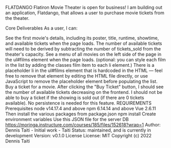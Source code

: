 FLATDANGO
Flatiron Movie Theater is open for business! I am building out an application, Flatdango, that allows a user to purchase movie tickets from the theater.

Core Deliverables
As a user, I can:

See the first movie's details, including its poster, title, runtime, showtime, and available tickets when the page loads. The number of available tickets will need to be derived by subtracting the number of tickets_sold from the theater's capacity.
See a menu of all movies on the left side of the page in the ul#films element when the page loads. (optional: you can style each film in the list by adding the classes film item to each li element.) There is a placeholder li in the ul#films element that is hardcoded in the HTML — feel free to remove that element by editing the HTML file directly, or use JavaScript to remove the placeholder element before populating the list.
Buy a ticket for a movie. After clicking the "Buy Ticket" button, I should see the number of available tickets decreasing on the frontend. I should not be able to buy a ticket if the showing is sold out (if there are 0 tickets available). No persistence is needed for this feature.
REQUIREMENTS
Prerequisites
node v14.17.4 and above
npm 6.14.14 and above
Vue 2.6.11
Then install the various packages from package.json npm install
Create environment variables
Use this JSON file for the server DB https://moringa.instructure.com/courses/185/files/152618?wrap=1
Author:
Dennis Taiti - Initial work - Taiti
Status:
maintained, and is currently in development
Version:
v0.1.0
License
License: MIT Copyright (c) 2022 Dennis Taiti

